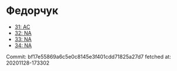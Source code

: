 # Федорчук
- [31: AC](31.md)
- [32: NA](32.md)
- [33: NA](33.md)
- [34: NA](34.md)

Commit: bf17e55869a6c5e0c8145e3f401cdd71825a27d7
 fetched at: 20201128-173302
